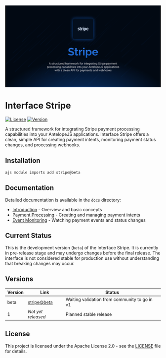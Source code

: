 ![Stripe](.github/social-card.png)

# Interface Stripe

[![License](https://img.shields.io/badge/License-Apache%202.0-blue.svg)](LICENSE.md)
[![Version](https://img.shields.io/badge/version-beta-orange.svg)](https://github.com/antelopejs/antelope)

A structured framework for integrating Stripe payment processing capabilities into your AntelopeJS applications. Interface Stripe offers a clean, simple API for creating payment intents, monitoring payment status changes, and processing webhooks.

## Installation

```bash
ajs module imports add stripe@beta
```

## Documentation

Detailed documentation is available in the `docs` directory:

- [Introduction](./docs/1.introduction.md) - Overview and basic concepts
- [Payment Processing](./docs/2.payment-processing.md) - Creating and managing payment intents
- [Event Monitoring](./docs/3.event-monitoring.md) - Watching payment events and status changes

## Current Status

This is the development version (`beta`) of the Interface Stripe. It is currently in pre-release stage and may undergo changes before the final release. The interface is not considered stable for production use without understanding that breaking changes may occur.

## Versions

| Version | Link                                                                                       | Status                                        |
| ------- | ------------------------------------------------------------------------------------------ | --------------------------------------------- |
| beta    | [stripe@beta](https://github.com/AntelopeJS/stripe/tree/main/.antelope/output/stripe/beta) | Waiting validation from community to go in v1 |
| 1       | _Not yet released_                                                                         | Planned stable release                        |

## License

This project is licensed under the Apache License 2.0 - see the [LICENSE](LICENSE) file for details.
